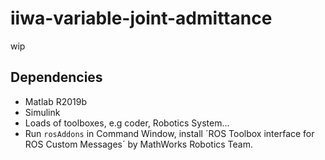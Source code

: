 # iiwa-variable-joint-admittance
wip

## Dependencies

- Matlab R2019b
- Simulink
- Loads of toolboxes, e.g coder, Robotics System...
- Run `rosAddons` in Command Window, install ´ROS Toolbox interface for ROS Custom Messages´ by MathWorks Robotics Team.

